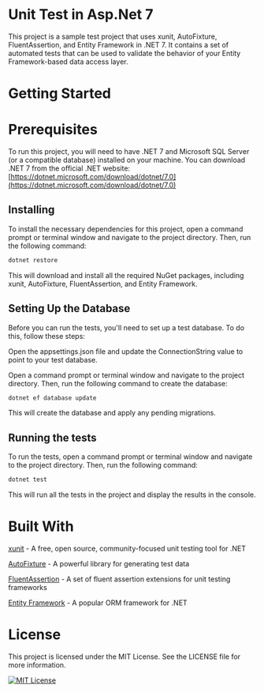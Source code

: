 # Unit Test in Asp.Net 7
This project is a sample test project that uses xunit, AutoFixture, FluentAssertion, and Entity Framework in .NET 7. It contains a set of automated tests that can be used to validate the behavior of your Entity Framework-based data access layer.

# Getting Started
# Prerequisites
To run this project, you will need to have .NET 7 and Microsoft SQL Server (or a compatible database) installed on your machine. You can download .NET 7 from the official .NET website: [https://dotnet.microsoft.com/download/dotnet/7.0](https://dotnet.microsoft.com/download/dotnet/7.0)

## Installing
To install the necessary dependencies for this project, open a command prompt or terminal window and navigate to the project directory. Then, run the following command:

```bash
dotnet restore
```

This will download and install all the required NuGet packages, including xunit, AutoFixture, FluentAssertion, and Entity Framework.

## Setting Up the Database
Before you can run the tests, you'll need to set up a test database. To do this, follow these steps:

Open the appsettings.json file and update the ConnectionString value to point to your test database.

Open a command prompt or terminal window and navigate to the project directory. Then, run the following command to create the database:

```bash
dotnet ef database update
```

This will create the database and apply any pending migrations.

## Running the tests
To run the tests, open a command prompt or terminal window and navigate to the project directory. Then, run the following command:

```bash
dotnet test
```

This will run all the tests in the project and display the results in the console.

# Built With
[xunit](https://xunit.net/) - A free, open source, community-focused unit testing tool for .NET

[AutoFixture](https://github.com/AutoFixture/AutoFixture) - A powerful library for generating test data

[FluentAssertion](https://fluentassertions.com/) - A set of fluent assertion extensions for unit testing frameworks

[Entity Framework](https://docs.microsoft.com/en-us/ef/) - A popular ORM framework for .NET


# License
This project is licensed under the MIT License. See the LICENSE file for more information.

[![MIT License](https://img.shields.io/badge/License-MIT-green.svg)](https://choosealicense.com/licenses/mit/)
